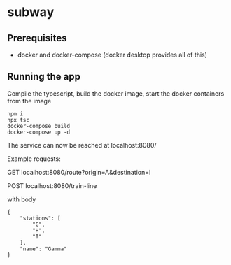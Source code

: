 # subway

## Prerequisites

- docker and docker-compose (docker desktop provides all of this)

## Running the app

Compile the typescript, build the docker image, start the docker containers from the image

```
npm i
npx tsc
docker-compose build
docker-compose up -d
```

The service can now be reached at localhost:8080/

Example requests:

GET localhost:8080/route?origin=A&destination=I

POST localhost:8080/train-line

with body

```
{
    "stations": [
        "G",
        "H",
        "I"
    ],
    "name": "Gamma"
}
```
